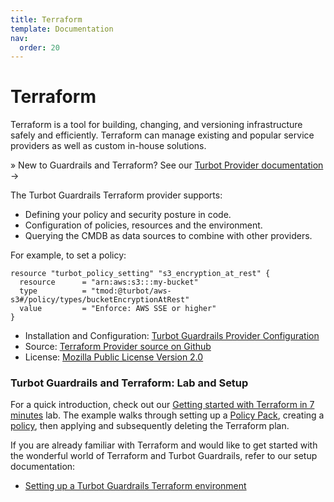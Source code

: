 ```yaml
---
title: Terraform
template: Documentation
nav:
  order: 20
---
```


# Terraform

Terraform is a tool for building, changing, and versioning infrastructure safely
and efficiently. Terraform can manage existing and popular service providers as
well as custom in-house solutions.

<div className="alert alert-info font-weight-bold">
  &raquo; New to Guardrails and Terraform? See our <a href="https://www.terraform.io/docs/providers/turbot/" target="_blank">Turbot Provider documentation</a> &rarr;
</div>

The Turbot Guardrails Terraform provider supports:

- Defining your policy and security posture in code.
- Configuration of policies, resources and the environment.
- Querying the CMDB as data sources to combine with other providers.

For example, to set a policy:

```hcl
resource "turbot_policy_setting" "s3_encryption_at_rest" {
  resource      = "arn:aws:s3:::my-bucket"
  type          = "tmod:@turbot/aws-s3#/policy/types/bucketEncryptionAtRest"
  value         = "Enforce: AWS SSE or higher"
}
```

- Installation and Configuration: [Turbot Guardrails Provider Configuration](reference/terraform/setup)
- Source: [Terraform Provider source on Github](https://github.com/turbot/terraform-provider-turbot)
- License: [Mozilla Public License Version 2.0](https://github.com/turbot/terraform-provider-turbot/blob/master/LICENSE)

### Turbot Guardrails and Terraform: Lab and Setup

For a quick introduction, check out our
[Getting started with Terraform in 7 minutes](7-minute-labs/terraform) lab. The
example walks through setting up a
[Policy Pack](guides/policy-packs), creating a
[policy](concepts/policies), then applying and subsequently deleting the
Terraform plan.

If you are already familiar with Terraform and would like to get started with
the wonderful world of Terraform and Turbot Guardrails, refer to our setup documentation:

- [Setting up a Turbot Guardrails Terraform environment](reference/terraform/setup)
